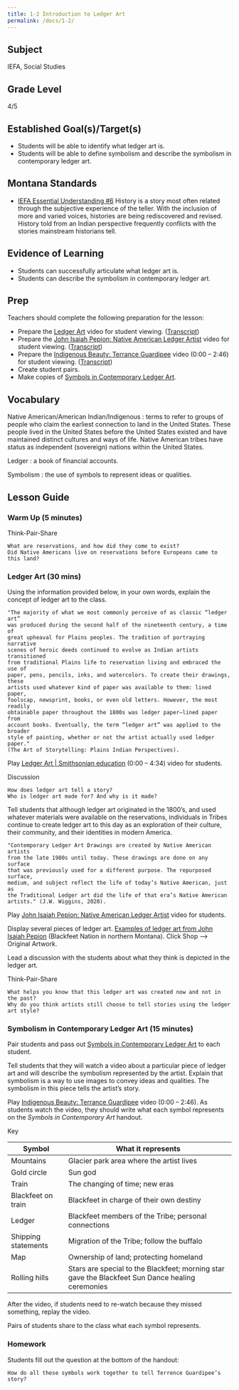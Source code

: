 ```yaml
---
title: 1-2 Introduction to Ledger Art
permalink: /docs/1-2/
---
```

## Subject
IEFA, Social Studies

## Grade Level
4/5

## Established Goal(s)/Target(s)
-	Students will be able to identify what ledger art is.
-	Students will be able to define symbolism and describe the symbolism in contemporary ledger art.

## Montana Standards
- <u>IEFA Essential Understanding #6</u> History is a story most often related through the subjective experience of the teller. With the inclusion of more and varied voices, histories are being rediscovered and revised. History told from an Indian perspective frequently conflicts with the stories mainstream historians tell.

## Evidence of Learning
- Students can successfully articulate what ledger art is.
- Students can describe the symbolism in contemporary ledger art.

## Prep
Teachers should complete the following preparation for the lesson:

- Prepare the [Ledger Art](https://youtu.be/GVZ8AHBHiC0) video for student viewing. ([Transcript](../resources/transcripts/1-2_ledger-art.md))
- Prepare the [John Isaiah Pepion: Native American Ledger Artist](https://www.youtube.com/watch?v=VX0hpiLP-FY) video for student viewing. ([Transcript](../resources/transcripts/1-2_john-isaiah-pepion.md))
- Prepare the [Indigenous Beauty: Terrance Guardipee](https://www.youtube.com/watch?v=-8cVxlT1SHI) video (0:00 – 2:46) for student viewing. ([Transcript](../resources/transcripts/1-2_indigenous-beauty.md))
- Create student pairs.
- Make copies of [Symbols in Contemporary Ledger Art](../resources/1-2_symbolism-in-contemporary-ledger-art.pdf).

## Vocabulary
Native American/American Indian/Indigenous
: terms to refer to groups of people who claim the earliest connection to land in the United States. These people lived in the United States before the United States existed and have maintained distinct cultures and ways of life. Native American tribes have status as independent (sovereign) nations within the United States.

Ledger
: a book of financial accounts.

Symbolism
: the use of symbols to represent ideas or qualities.

## Lesson Guide

### Warm Up (5 minutes)
Think-Pair-Share
```
What are reservations, and how did they come to exist?
Did Native Americans live on reservations before Europeans came to this land?
```

### Ledger Art (30 mins)
Using the information provided below, in your own words, explain the concept of ledger art to the class.
```
"The majority of what we most commonly perceive of as classic “ledger art”  
was produced during the second half of the nineteenth century, a time of  
great upheaval for Plains peoples. The tradition of portraying narrative  
scenes of heroic deeds continued to evolve as Indian artists transitioned  
from traditional Plains life to reservation living and embraced the use of  
paper, pens, pencils, inks, and watercolors. To create their drawings, these  
artists used whatever kind of paper was available to them: lined paper,  
foolscap, newsprint, books, or even old letters. However, the most readily  
obtainable paper throughout the 1800s was ledger paper—lined paper from  
account books. Eventually, the term “ledger art” was applied to the broader  
style of painting, whether or not the artist actually used ledger paper."  
(The Art of Storytelling: Plains Indian Perspectives).
```
Play [Ledger Art \| Smithsonian education](https://youtu.be/GVZ8AHBHiC0) (0:00 – 4:34) video for students.

Discussion
```
How does ledger art tell a story?  
Who is ledger art made for? And why is it made?
```

Tell students that although ledger art originated in the 1800’s, and used whatever materials were available on the reservations, individuals in Tribes continue to create ledger art to this day as an exploration of their culture, their community, and their identities in modern America.

```
"Contemporary Ledger Art Drawings are created by Native American artists  
from the late 1980s until today. These drawings are done on any surface  
that was previously used for a different purpose. The repurposed surface,  
medium, and subject reflect the life of today’s Native American, just as  
the Traditional Ledger art did the life of that era’s Native American  
artists." (J.W. Wiggins, 2020).
```
Play [John Isaiah Pepion: Native American Ledger Artist](https://www.youtube.com/watch?v=VX0hpiLP-FY) video for students.

Display several pieces of ledger art.
[Examples of ledger art from John Isaiah Pepion](https://johnisaiahpepion.com/collections/prints) (Blackfeet Nation in northern Montana). Click Shop --> Original Artwork.

Lead a discussion with the students about what they think is depicted in the ledger art.

Think-Pair-Share
```
What helps you know that this ledger art was created now and not in the past?  
Why do you think artists still choose to tell stories using the ledger art style?
```

### Symbolism in Contemporary Ledger Art (15 minutes)
Pair students and pass out [Symbols in Contemporary Ledger Art](../resources/1-2-symbolism-in-contemporary-ledger-art.pdf) to each student.

Tell students that they will watch a video about a particular piece of ledger art and will describe the symbolism represented by the artist. Explain that symbolism is a way to use images to convey ideas and qualities. The symbolism in this piece tells the artist’s story.

Play [Indigenous Beauty: Terrance Guardipee](https://www.youtube.com/watch?v=-8cVxlT1SHI) video (0:00 – 2:46). As students watch the video, they should write what each symbol represents on the *Symbols in Contemporary Art* handout.

Key

| Symbol	| What it represents |
| ----- | ------------------ |
| Mountains |	Glacier park area where the artist lives |
| Gold circle	| Sun god |
| Train	| The changing of time; new eras |
| Blackfeet on train | Blackfeet in charge of their own destiny |
| Ledger	| Blackfeet members of the Tribe; personal connections |
| Shipping statements |	Migration of the Tribe; follow the buffalo |
| Map	| Ownership of land; protecting homeland |
| Rolling hills	| Stars are special to the Blackfeet; morning star gave the Blackfeet Sun Dance healing ceremonies |

After the video, if students need to re-watch because they missed something, replay the video.

Pairs of students share to the class what each symbol represents.

### Homework
Students fill out the question at the bottom of the handout:
```
How do all these symbols work together to tell Terrence Guardipee’s story?
```
